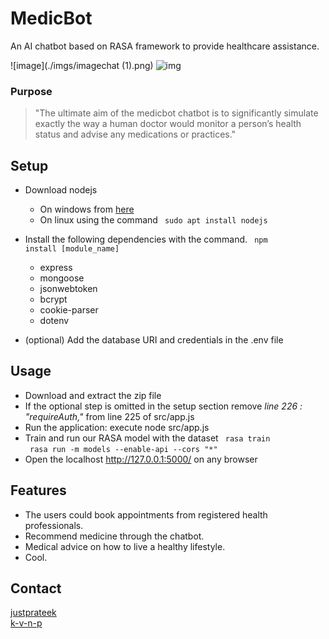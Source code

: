 # MedicBot
An AI chatbot based on RASA framework to provide healthcare assistance. 

![image](./imgs/imagechat (1).png)
![img](http://wilsonmar.github.io/favicon.png/)
### Purpose
> "The ultimate aim of the medicbot chatbot is to significantly simulate exactly the way a human doctor would monitor a person’s health status and advise any medications or practices."

## Setup

* Download nodejs 
    * On windows from [here](https://nodejs.org/en/download/) 
    * On linux using the command <code> sudo apt install nodejs  </code> 

* Install the following dependencies with the command. <code> npm install [module_name] </code> 
<ul><ul>
    <li>  express  </li>
    <li>  mongoose  </li>
    <li>  jsonwebtoken  </li>
    <li>  bcrypt  </li>
    <li>  cookie-parser  </li>
    <li> dotenv  </li>
</ul></ul>

* (optional) Add the database URI and credentials in the .env file

## Usage
* Download and extract the zip file 
* If the optional step is omitted in the setup section 
remove <em>line 226 : "requireAuth," </em> from line 225 of src/app.js
* Run the application: execute node src/app.js
* Train and run our RASA model with the dataset
    <code> rasa train  </code>
    <code> rasa run -m models --enable-api --cors "*" </code>
* Open the localhost http://127.0.0.1:5000/ on any browser

## Features
* The users could book appointments from registered health professionals.
* Recommend medicine through the chatbot.
* Medical advice on how to live a healthy lifestyle.
* Cool.

<!--- * Holds no record of the medical history for privacy purposes. -->

## Contact
[justprateek](https://github.com/justprateek) <br>
[k-v-n-p](https://github.com/k-v-n-p)
